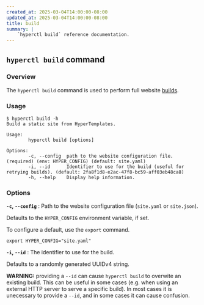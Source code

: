 ```yaml
---
created_at: 2025-03-04T14:00:00-08:00
updated_at: 2025-03-04T14:00:00-08:00
title: build
summary: |
    `hyperctl build` reference documentation.
---
```


## `hyperctl build` command

<auto-toc selectors="h3,h4,h5,h6,dl dt"></auto-toc>

### Overview

The `hyperctl build` command is used to perform full website [builds].

### Usage

```plaintext
$ hyperctl build -h
Build a static site from HyperTemplates.

Usage:
        hyperctl build [options]

Options:
        -c, --config  path to the website configuration file. (required) (env: HYPER_CONFIG) (default: site.yaml)
        -i, --id      Identifier to use for the build (useful for retrying builds). (default: 2fa8f1d8-e2ac-47f8-bc59-aff03eb48ca8)
        -h, --help    Display help information.
```

<!-- TODO: add #### Example header with example build output. -->

### Options

**`-c`, `--config`**
: Path to the website configuration file (`site.yaml` or `site.json`).

  Defaults to the `HYPER_CONFIG` environment variable, if set.

  To configure a default, use the `export` command.

  ```plaintext
  export HYPER_CONFIG="site.yaml"
  ```

**`-i`, `--id`**
: The identifier to use for the build.
  
  Defaults to a randomly generated UUIDv4 string.

  <doc-quote ht-element warning>

  **WARNING:** providing a `--id` can cause `hyperctl build` to overwite an existing build.
  This can be useful in some cases (e.g. when using an external HTTP server to serve a specific build). 
  In most cases it is unecessary to provide a `--id`, and in some cases it can cause confusion.

  </doc-quote>

<!-- Links -->
[builds]: /docs/reference/cms/builds/
